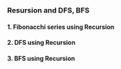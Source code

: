 ### Resursion and DFS, BFS
#### 1. Fibonacchi series using Recursion
#### 2. DFS using Recursion
#### 3. BFS using Recursion
